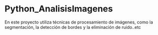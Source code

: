 # Python_AnalisisImagenes

En este proyecto utiliza técnicas de procesamiento de imágenes, como la segmentación, la detección de bordes y la eliminación de ruido..etc
